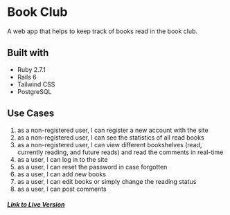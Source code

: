 # Book Club

A web app that helps to keep track of books read in the book club.

## Built with

- Ruby 2.7.1
- Rails 6
- Tailwind CSS
- PostgreSQL

## Use Cases

1. as a non-registered user, I can register a new account with the site
2. as a non-registered user, I can see the statistics of all read books
3. as a non-registered user, I can view different bookshelves (read, currently reading, and future reads) and read the comments in real-time
4. as a user, I can log in to the site
5. as a user, I can reset the password in case forgotten
6. as a user, I can add new books
7. as a user, I can edit books or simply change the reading status
8. as a user, I can post comments

##### [Link to Live Version](https://afraid-of-v-book-club.herokuapp.com/)
